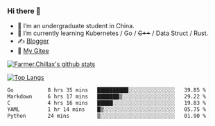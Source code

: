 ### Hi there 👋

- 🔭 I’m an undergraduate student in China.
- 🌱 I’m currently learning Kubernetes / Go / ~~C++~~ / Data Struct / Rust.
- ✍️ [Blogger](https://blog.farmer233.top)
- 🤔 [My Gitee](https://gitee.com/Farmer-chong)


[![Farmer.Chillax's github stats](https://github-readme-stats.vercel.app/api?username=FarmerChillax)](https://github.com/anuraghazra/github-readme-stats)

[![Top Langs](https://github-readme-stats.vercel.app/api/top-langs/?username=FarmerChillax&layout=compact&hide=html,css,javascript)](https://github.com/anuraghazra/github-readme-stats)


<a href="https://wakatime.com/@Farmer"> </a>
          <!--START_SECTION:waka-->

```txt
Go           8 hrs 35 mins   ██████████░░░░░░░░░░░░░░░   39.85 %
Markdown     6 hrs 17 mins   ███████▒░░░░░░░░░░░░░░░░░   29.22 %
C            4 hrs 16 mins   █████░░░░░░░░░░░░░░░░░░░░   19.83 %
YAML         1 hr 14 mins    █▒░░░░░░░░░░░░░░░░░░░░░░░   05.75 %
Python       24 mins         ▒░░░░░░░░░░░░░░░░░░░░░░░░   01.90 %
```

<!--END_SECTION:waka-->



<!--
**Farmer-chong/Farmer-chong** is a ✨ _special_ ✨ repository because its `README.md` (this file) appears on your GitHub profile.

Here are some ideas to get you started:

- 🔭 I’m currently working on ...
- 🌱 I’m currently learning ...
- 👯 I’m looking to collaborate on ...
- 🤔 I’m looking for help with ...
- 💬 Ask me about ...
- 📫 How to reach me: ...
- 😄 Pronouns: ...
- ⚡ Fun fact: ...
-->
